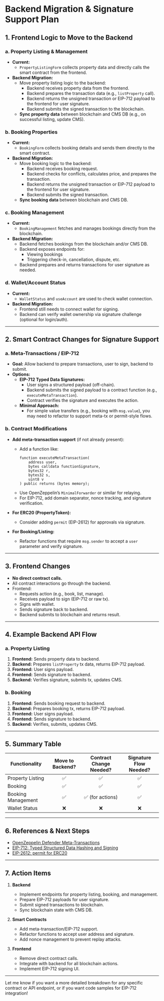 # Backend Migration & Signature Support Plan

## 1. **Frontend Logic to Move to the Backend**

### a. **Property Listing & Management**
- **Current:**  
	- `PropertyListingForm` collects property data and directly calls the smart contract from the frontend.
- **Backend Migration:**  
	- Move property listing logic to the backend:
		- Backend receives property data from the frontend.
		- Backend prepares the transaction data (e.g., `listProperty` call).
		- Backend returns the unsigned transaction or EIP-712 payload to the frontend for user signature.
		- Backend submits the signed transaction to the blockchain.
	- **Sync property data** between blockchain and CMS DB (e.g., on successful listing, update CMS).

### b. **Booking Properties**
- **Current:**  
	- `BookingForm` collects booking details and sends them directly to the smart contract.
- **Backend Migration:**  
	- Move booking logic to the backend:
		- Backend receives booking request.
		- Backend checks for conflicts, calculates price, and prepares the transaction.
		- Backend returns the unsigned transaction or EIP-712 payload to the frontend for user signature.
		- Backend submits the signed transaction.
	- **Sync booking data** between blockchain and CMS DB.

### c. **Booking Management**
- **Current:**  
	- `BookingManagement` fetches and manages bookings directly from the blockchain.
- **Backend Migration:**  
	- Backend fetches bookings from the blockchain and/or CMS DB.
	- Backend exposes endpoints for:
		- Viewing bookings
		- Triggering check-in, cancellation, dispute, etc.
	- Backend prepares and returns transactions for user signature as needed.

### d. **Wallet/Account Status**
- **Current:**  
	- `WalletStatus` and `useAccount` are used to check wallet connection.
- **Backend Migration:**  
	- Frontend still needs to connect wallet for signing.
	- Backend can verify wallet ownership via signature challenge (optional for login/auth).

---

## 2. **Smart Contract Changes for Signature Support**

### a. **Meta-Transactions / EIP-712**
- **Goal:** Allow backend to prepare transactions, user to sign, backend to submit.
- **Options:**
	- **EIP-712 Typed Data Signatures:**  
		- User signs a structured payload (off-chain).
		- Backend submits the signed payload to a contract function (e.g., `executeMetaTransaction`).
		- Contract verifies the signature and executes the action.
	- **Minimal Approach:**  
		- For simple value transfers (e.g., booking with `msg.value`), you may need to refactor to support meta-tx or permit-style flows.

### b. **Contract Modifications**
- **Add meta-transaction support** (if not already present):
	- Add a function like:
		```solidity
		function executeMetaTransaction(
			address user,
			bytes calldata functionSignature,
			bytes32 r,
			bytes32 s,
			uint8 v
		) public returns (bytes memory);
		```
	- Use OpenZeppelin’s `MinimalForwarder` or similar for relaying.
	- For EIP-712, add domain separator, nonce tracking, and signature verification.

- **For ERC20 (PropertyToken):**
	- Consider adding `permit` (EIP-2612) for approvals via signature.

- **For Booking/Listing:**
	- Refactor functions that require `msg.sender` to accept a `user` parameter and verify signature.

---

## 3. **Frontend Changes**

- **No direct contract calls.**
- All contract interactions go through the backend.
- Frontend:
	- Requests action (e.g., book, list, manage).
	- Receives payload to sign (EIP-712 or raw tx).
	- Signs with wallet.
	- Sends signature back to backend.
	- Backend submits to blockchain and returns result.

---

## 4. **Example Backend API Flow**

### a. **Property Listing**
1. **Frontend:** Sends property data to backend.
2. **Backend:** Prepares `listProperty` tx data, returns EIP-712 payload.
3. **Frontend:** User signs payload.
4. **Frontend:** Sends signature to backend.
5. **Backend:** Verifies signature, submits tx, updates CMS.

### b. **Booking**
1. **Frontend:** Sends booking request to backend.
2. **Backend:** Prepares booking tx, returns EIP-712 payload.
3. **Frontend:** User signs payload.
4. **Frontend:** Sends signature to backend.
5. **Backend:** Verifies, submits, updates CMS.

---

## 5. **Summary Table**

| Functionality         | Move to Backend? | Contract Change Needed? | Signature Flow Needed? |
|----------------------|:----------------:|:----------------------:|:----------------------:|
| Property Listing     |        ✅        |          ✅            |          ✅            |
| Booking              |        ✅        |          ✅            |          ✅            |
| Booking Management   |        ✅        |          ✅ (for actions) |       ✅            |
| Wallet Status        |        ❌        |          ❌            |          ❌            |

---

## 6. **References & Next Steps**

- [OpenZeppelin Defender Meta-Transactions](https://docs.openzeppelin.com/defender/meta-transactions)
- [EIP-712: Typed Structured Data Hashing and Signing](https://eips.ethereum.org/EIPS/eip-712)
- [EIP-2612: permit for ERC20](https://eips.ethereum.org/EIPS/eip-2612)

---

## 7. **Action Items**

1. **Backend**
	- Implement endpoints for property listing, booking, and management.
	- Prepare EIP-712 payloads for user signature.
	- Submit signed transactions to blockchain.
	- Sync blockchain state with CMS DB.

2. **Smart Contracts**
	- Add meta-transaction/EIP-712 support.
	- Refactor functions to accept user address and signature.
	- Add nonce management to prevent replay attacks.

3. **Frontend**
	- Remove direct contract calls.
	- Integrate with backend for all blockchain actions.
	- Implement EIP-712 signing UI.

---

Let me know if you want a more detailed breakdown for any specific contract or API endpoint, or if you want code samples for EIP-712 integration! 